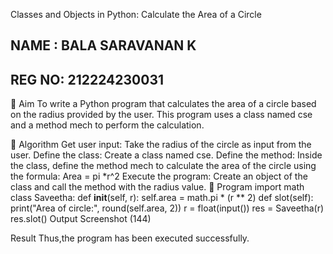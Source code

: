 Classes and Objects in Python: Calculate the Area of a Circle
## NAME : BALA SARAVANAN K
## REG NO: 212224230031
🎯 Aim
To write a Python program that calculates the area of a circle based on the radius provided by the user. This program uses a class named cse and a method mech to perform the calculation.

🧠 Algorithm
Get user input: Take the radius of the circle as input from the user.
Define the class: Create a class named cse.
Define the method: Inside the class, define the method mech to calculate the area of the circle using the formula:
Area = pi *r^2
Execute the program: Create an object of the class and call the method with the radius value.
🧾 Program
import math
class Saveetha:
    def __init__(self, r):
        self.area = math.pi * (r ** 2) 
    def slot(self):
        print("Area of circle:", round(self.area, 2))
r = float(input())
res = Saveetha(r)  
res.slot()
Output
Screenshot (144)

Result
Thus,the program has been executed successfully.
